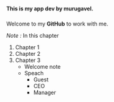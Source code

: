 #### This is my app dev by murugavel.

#####

Welcome to my **GitHub** to work with me.

*Note :* In this chapter

1.  Chapter 1
2.  Chapter 2
3.  Chapter 3
    -   Welcome note
    -   Speach
        - Guest
        - CEO
        - Manager
        
